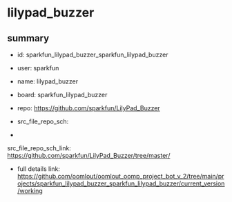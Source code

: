 # lilypad_buzzer
 
## summary 
* id: sparkfun_lilypad_buzzer_sparkfun_lilypad_buzzer
* user: sparkfun
* name: lilypad_buzzer
* board: sparkfun_lilypad_buzzer
* repo: https://github.com/sparkfun/LilyPad_Buzzer



* src_file_repo_sch: 
*
 src_file_repo_sch_link: https://github.com/sparkfun/LilyPad_Buzzer/tree/master/
* full details link: https://github.com/oomlout/oomlout_oomp_project_bot_v_2/tree/main/projects/sparkfun_lilypad_buzzer_sparkfun_lilypad_buzzer/current_version/working  






